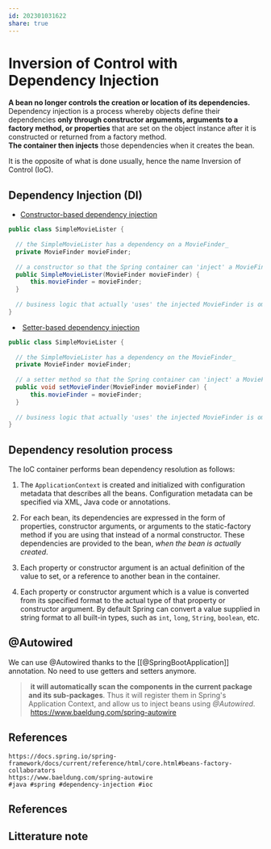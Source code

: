 ```yaml
---  
id: 202301031622  
share: true  
---  
```

# Inversion of Control with Dependency Injection  
  
  
**A bean no longer controls the creation or location of its dependencies.**    
Dependency injection is a process whereby objects define their dependencies  **only through constructor arguments, arguments to a factory method, or properties** that are set on the object instance after it is constructed or returned from a factory method.    
**The container then injects** those dependencies when it creates the bean.   
  
It is the opposite of what is done usually, hence the name Inversion of Control (IoC).  
  
## Dependency Injection (DI)  
- [Constructor-based dependency injection](https://docs.spring.io/spring-framework/docs/3.2.x/spring-framework-reference/html/beans.html#beans-constructor-injection "Constructor-based dependency injection")   
```java  
public class SimpleMovieLister {  
  
  // the SimpleMovieLister has a dependency on a MovieFinder_  
  private MovieFinder movieFinder;  
  
  // a constructor so that the Spring container can 'inject' a MovieFinder_  
  public SimpleMovieLister(MovieFinder movieFinder) {  
      this.movieFinder = movieFinder;  
  }  
  
  // business logic that actually 'uses' the injected MovieFinder is omitted..._  
}  
```  
-  [Setter-based dependency injection](https://docs.spring.io/spring-framework/docs/3.2.x/spring-framework-reference/html/beans.html#beans-setter-injection "Setter-based dependency injection")  
```java  
public class SimpleMovieLister {  
  
  // the SimpleMovieLister has a dependency on the MovieFinder_  
  private MovieFinder movieFinder;  
  
  // a setter method so that the Spring container can 'inject' a MovieFinder_  
  public void setMovieFinder(MovieFinder movieFinder) {  
      this.movieFinder = movieFinder;  
  }  
  
  // business logic that actually 'uses' the injected MovieFinder is omitted..._  
}  
```  
  
## Dependency resolution process  
The IoC container performs bean dependency resolution as follows:  
  
1.  The `ApplicationContext` is created and initialized with configuration metadata that describes all the beans. Configuration metadata can be specified via XML, Java code or annotations.  
      
2.  For each bean, its dependencies are expressed in the form of properties, constructor arguments, or arguments to the static-factory method if you are using that instead of a normal constructor. These dependencies are provided to the bean, _when the bean is actually created_.  
      
3.  Each property or constructor argument is an actual definition of the value to set, or a reference to another bean in the container.  
      
4.  Each property or constructor argument which is a value is converted from its specified format to the actual type of that property or constructor argument. By default Spring can convert a value supplied in string format to all built-in types, such as `int`, `long`, `String`, `boolean`, etc.  
  
## @Autowired  
We can use @Autowired thanks to the [[@SpringBootApplication]] annotation. No need to use getters and setters anymore.  
  
> **it will automatically scan the components in the current package and its sub-packages**. Thus it will register them in Spring's Application Context, and allow us to inject beans using _@Autowired_.  
> https://www.baeldung.com/spring-autowire  
  
## References  
	https://docs.spring.io/spring-framework/docs/current/reference/html/core.html#beans-factory-collaborators  
	https://www.baeldung.com/spring-autowire  
	#java #spring #dependency-injection #ioc  
  
  
  
  
## References  
  
## Litterature note  
  
